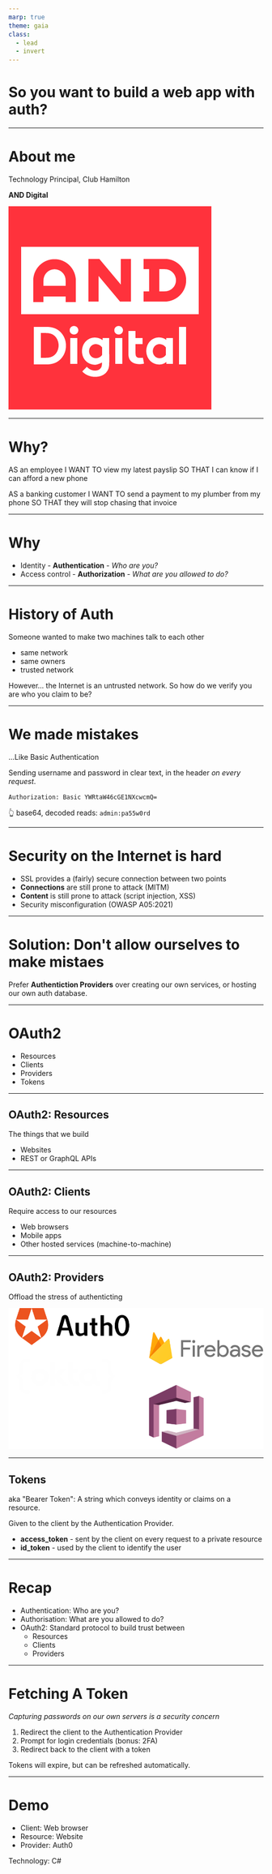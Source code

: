 ```yaml
---
marp: true
theme: gaia
class:
  - lead
  - invert
---
```

<style>
p {
  text-align: left;
}
</style>

# So you want to build a web app with auth?

---

# About me

Technology Principal, Club Hamilton

**AND Digital**

![](images/and_logo.webp)

---

# Why?

AS an employee
I WANT TO view my latest payslip
SO THAT I can know if I can afford a new phone

AS a banking customer
I WANT TO send a payment to my plumber from my phone
SO THAT they will stop chasing that invoice

---

# Why

- Identity - **Authentication** - _Who are you?_
- Access control - **Authorization** - _What are you allowed to do?_

---

# History of Auth

Someone wanted to make two machines talk to each other
- same network
- same owners
- trusted network

However... the Internet is an untrusted network. So how do we verify you are who you claim to be?

---

# We made mistakes

...Like Basic Authentication

Sending username and password in clear text, in the header _on every request_.

```
Authorization: Basic YWRtaW46cGE1NXcwcmQ=
```

👆 base64, decoded reads: `admin:pa55w0rd`

---

# Security on the Internet is hard

- SSL provides a (fairly) secure connection between two points
- **Connections** are still prone to attack (MITM)
- **Content** is still prone to attack (script injection, XSS)
- Security misconfiguration (OWASP A05:2021)

---

# Solution: Don't allow ourselves to make mistaes

Prefer **Authentiction Providers** over creating our own services, or hosting our own auth database.

---

# OAuth2

- Resources
- Clients
- Providers
- Tokens

---

## OAuth2: Resources

The things that we build
- Websites
- REST or GraphQL APIs

---

## OAuth2: Clients

Require access to our resources
- Web browsers
- Mobile apps
- Other hosted services (machine-to-machine)

---

## OAuth2: Providers

Offload the stress of authenticting

![](images/auth_providers.png)

---

## Tokens

aka "Bearer Token": A string which conveys identity or claims on a resource.

Given to the client by the Authentication Provider.

- **access_token** - sent by the client on every request to a private resource
- **id_token** - used by the client to identify the user

---

# Recap

- Authentication: Who are you?
- Authorisation: What are you allowed to do?
- OAuth2: Standard protocol to build trust between
  - Resources
  - Clients
  - Providers

---

# Fetching A Token

_Capturing passwords on our own servers is a security concern_

1. Redirect the client to the Authentication Provider
1. Prompt for login credentials (bonus: 2FA)
1. Redirect back to the client with a token

Tokens will expire, but can be refreshed automatically.

---

# Demo

- Client: Web browser
- Resource: Website
- Provider: Auth0

Technology: C#